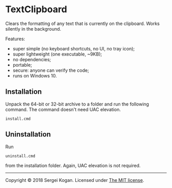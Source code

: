 # TextClipboard

Clears the formatting of any text that is currently on the clipboard. Works silently in the background.

Features:

- super simple (no keyboard shortcuts, no UI, no tray icon);
- super lightweight (one executable, ~9KB);
- no dependencies;
- portable;
- secure: anyone can verify the code;
- runs on Windows 10.

## Installation

Unpack the 64-bit or 32-bit archive to a folder and run the following command. The command doesn't need UAC elevation.

```
install.cmd
```

## Uninstallation

Run

```
uninstall.cmd
```

from the installation folder. Again, UAC elevation is not required.

---
Copyright &copy; 2018 Sergei Kogan.
Licensed under [The MIT license](LICENSE).
